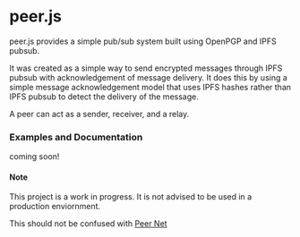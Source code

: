 # peer.js

peer.js provides a simple pub/sub system built using OpenPGP and IPFS pubsub.

It was created as a simple way to send encrypted messages through
IPFS pubsub with acknowledgement of message delivery. It does this by 
using a simple message acknowledgement model that uses IPFS hashes rather
 than IPFS pubsub to detect the delivery of the message.

A peer can act as a sender, receiver, and a relay.

### Examples and Documentation

coming soon!

#### Note

This project is a work in progress. It is not advised to be used in a production enviornment.

This should not be confused with [Peer Net](https://wiki.p2pfoundation.net/Peer_Net)